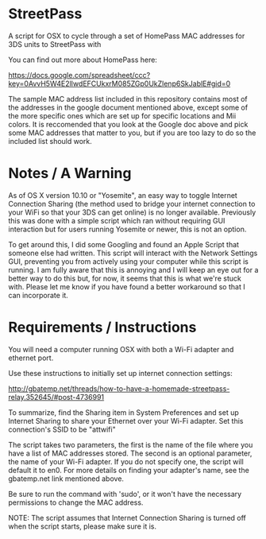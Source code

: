 StreetPass
==========
A script for OSX to cycle through a set of HomePass MAC addresses for 3DS units to StreetPass with

You can find out more about HomePass here:

https://docs.google.com/spreadsheet/ccc?key=0AvvH5W4E2lIwdEFCUkxrM085ZGp0UkZlenp6SkJablE#gid=0

The sample MAC address list included in this repository contains most of the addresses in the google document mentioned above, except some of the more specific ones which are set up for specific locations and Mii colors. It is reccomended that you look at the Google doc above and pick some MAC addresses that matter to you, but if you are too lazy to do so the included list should work. 

Notes / A Warning
===========================
As of OS X version 10.10 or "Yosemite", an easy way to toggle Internet Connection Sharing (the method used to bridge your internet connection to your WiFi so that your 3DS can get online) is no longer available. Previously this was done with a simple script which ran without requiring GUI interaction but for users running Yosemite or newer, this is not an option. 

To get around this, I did some Googling and found an Apple Script that someone else had written. This script will interact with the Network Settings GUI, preventing you from actively using your computer while this script is running. I am fully aware that this is annoying and I will keep an eye out for a better way to do this but, for now, it seems that this is what we're stuck with. Please let me know if you have found a better workaround so that I can incorporate it.

Requirements / Instructions
===========================
You will need a computer running OSX with both a Wi-Fi adapter and ethernet port. 

Use these instructions to initially set up internet connection settings:

http://gbatemp.net/threads/how-to-have-a-homemade-streetpass-relay.352645/#post-4736991

To summarize, find the Sharing item in System Preferences and set up Internet Sharing to share your Ethernet over your Wi-Fi adapter. Set this connection's SSID to be "attwifi"

The script takes two parameters, the first is the name of the file where you have a list of MAC addresses stored. The second is an optional parameter, the name of your Wi-Fi adapter. If you do not specify one, the script will default it to en0. For more details on finding your adapter's name, see the gbatemp.net link mentioned above.  

Be sure to run the command with 'sudo', or it won't have the necessary permissions to change the MAC address. 

NOTE: The script assumes that Internet Connection Sharing is turned off when the script starts, please make sure it is. 